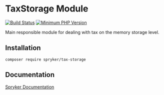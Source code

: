# TaxStorage Module
[![Build Status](https://travis-ci.org/spryker/tax-storage.svg)](https://travis-ci.org/spryker/tax-storage)
[![Minimum PHP Version](https://img.shields.io/badge/php-%3E%3D%207.3-8892BF.svg)](https://php.net/)

Main responsible module for dealing with tax on the memory storage level.

## Installation

```
composer require spryker/tax-storage
```

## Documentation

[Spryker Documentation](https://documentation.spryker.com/module_guide/overview.htm)
